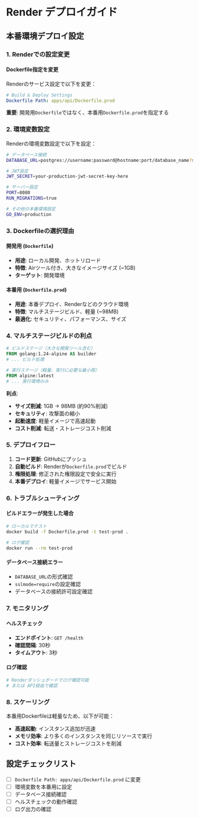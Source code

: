 # Render デプロイガイド

## 本番環境デプロイ設定

### 1. Renderでの設定変更

#### Dockerfile指定を変更
Renderのサービス設定で以下を変更：

```yaml
# Build & Deploy Settings
Dockerfile Path: apps/api/Dockerfile.prod
```

**重要**: 開発用`Dockerfile`ではなく、本番用`Dockerfile.prod`を指定する

### 2. 環境変数設定

Renderの環境変数設定で以下を設定：

```bash
# データベース接続
DATABASE_URL=postgres://username:password@hostname:port/database_name?sslmode=require

# JWT設定
JWT_SECRET=your-production-jwt-secret-key-here

# サーバー設定
PORT=8080
RUN_MIGRATIONS=true

# その他の本番環境設定
GO_ENV=production
```

### 3. Dockerfileの選択理由

#### 開発用 (`Dockerfile`)
- **用途**: ローカル開発、ホットリロード
- **特徴**: Airツール付き、大きなイメージサイズ (~1GB)
- **ターゲット**: 開発環境

#### 本番用 (`Dockerfile.prod`)
- **用途**: 本番デプロイ、Renderなどのクラウド環境
- **特徴**: マルチステージビルド、軽量 (~98MB)
- **最適化**: セキュリティ、パフォーマンス、サイズ

### 4. マルチステージビルドの利点

```dockerfile
# ビルドステージ（大きな開発ツール含む）
FROM golang:1.24-alpine AS builder
# ... ビルド処理

# 実行ステージ（軽量、実行に必要な最小限）
FROM alpine:latest
# ... 実行環境のみ
```

**利点**:
- **サイズ削減**: 1GB → 98MB (約90%削減)
- **セキュリティ**: 攻撃面の縮小
- **起動速度**: 軽量イメージで高速起動
- **コスト削減**: 転送・ストレージコスト削減

### 5. デプロイフロー

1. **コード更新**: GitHubにプッシュ
2. **自動ビルド**: Renderが`Dockerfile.prod`でビルド
3. **権限処理**: 修正された権限設定で安全に実行
4. **本番デプロイ**: 軽量イメージでサービス開始

### 6. トラブルシューティング

#### ビルドエラーが発生した場合
```bash
# ローカルでテスト
docker build -f Dockerfile.prod -t test-prod .

# ログ確認
docker run --rm test-prod
```

#### データベース接続エラー
- `DATABASE_URL`の形式確認
- `sslmode=require`の設定確認
- データベースの接続許可設定確認

### 7. モニタリング

#### ヘルスチェック
- **エンドポイント**: `GET /health`
- **確認間隔**: 30秒
- **タイムアウト**: 3秒

#### ログ確認
```bash
# Renderダッシュボードでログ確認可能
# または API経由で確認
```

### 8. スケーリング

本番用Dockerfileは軽量なため、以下が可能：
- **高速起動**: インスタンス追加が迅速
- **メモリ効率**: より多くのインスタンスを同じリソースで実行
- **コスト効率**: 転送量とストレージコストを削減

## 設定チェックリスト

- [ ] `Dockerfile Path: apps/api/Dockerfile.prod` に変更
- [ ] 環境変数を本番用に設定
- [ ] データベース接続確認
- [ ] ヘルスチェックの動作確認
- [ ] ログ出力の確認